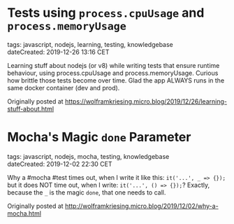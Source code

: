# Tests using `process.cpuUsage` and `process.memoryUsage`

tags: javascript, nodejs, learning, testing, knowledgebase  
dateCreated: 2019-12-26 13:16 CET

Learning stuff about nodejs (or v8) while writing tests that ensure runtime behaviour, 
using process.cpuUsage and process.memoryUsage. Curious how brittle those tests become over time. 
Glad the app ALWAYS runs in the same docker container (dev and prod).

Originally posted at https://wolframkriesing.micro.blog/2019/12/26/learning-stuff-about.html

# Mocha's Magic `done` Parameter

tags: javascript, nodejs, mocha, testing, knowledgebase  
dateCreated: 2019-12-02 22:30 CET

Why a #mocha #test times out, when I write it like this: `it('...', _ => {});` but it does NOT time out, 
when I write: `it('...', () => {});`? Exactly, because the `_` is the magic `done`, that one needs to call.

Originally posted at http://wolframkriesing.micro.blog/2019/12/02/why-a-mocha.html

